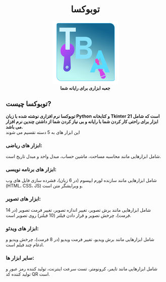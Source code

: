 <div align="center">
  
# توبوکسا
![icon](/files/images/root/Toboxa.png)
<br> **جعبه ابزاری برای رایانه شما**
</div>

## توبوکسا چیست?
**توبوکسا نرم افزاری نوشته شده با زبان Python و کتابخانه Tkinter است که شامل 21 ابزار برای راحتی کار کردن شما با رایانه و بی نیاز کردن شما از داشتن چندین نرم افزار می باشد.**
<br>این ابزار های به 5 دسته تقسیم می شوند
### ابزار های ریاضی:
شامل ابزارهایی مانند محاسبه مساحت، ماشین حساب، مبدل واحد و مبدل تاریخ است.
### ابزار های برنامه نویسی:
شامل ابزارهایی مانند سازنده لورم ایپسوم (در 6 زبان)، فشرده سازی فایل های وب (HTML، CSS، JS) و ویرایشگر متن است.
### ابزار های تصویر:
شامل ابزارهایی مانند برش تصویر، تغییر اندازه تصویر، تغییر فرمت تصویر (در 14 فرمت)، چرخش تصویر و قرار دادن فیلتر (10 فیلتر) روی تصویر است.
### ابزار های ویدئو:
شامل ابزارهایی مانند برش ویدیو، تغییر فرمت ویدیو (در 8 فرمت)، چرخش ویدیو و ادغام چند فیلم است.
### سایر ابزار ها:
شامل ابزارهایی مانند تایمر، کرونومتر، تست سرعت اینترنت، تولید کننده رمز عبور و تولید کننده کد QR است.
